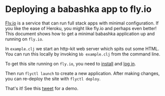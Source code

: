 # Deploying a babashka app to fly.io

[Fly.io](https://fly.io/) is a service that can run full stack apps with minimal
configuration. If you like the ease of Heroku, you might like fly.io and perhaps
even better! This document shows how to get a minimal babashka application up
and running on `fly.io`.

In `example.clj` we start an http-kit web server which spits out some HTML. You
can run this locally by invoking `bb example.clj` from the command line.

To get this site running on `fly.io`, you need to
[install](https://fly.io/docs/getting-started/installing-flyctl/) and [log
in](https://fly.io/docs/getting-started/log-in-to-fly/).

Then run `flyctl launch` to create a new application. After making changes, you
can re-deploy the site with `flyctl deploy`.

That's it! See this
[tweet](https://twitter.com/borkdude/status/1526175120825401344) for a demo.
